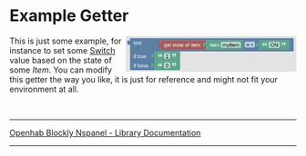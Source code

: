 # Example Getter

[<img src="img/blockLibrary_nspanel_helpers_exampleGetter.png" align="right" width="300">](img/blockLibrary_nspanel_helpers_exampleGetter.png)

This is just some example, for instance to set some [Switch](blockLibrary_nspanel_entities_switch.md) value based on the state of some *Item*. You can modify this getter the way you like, it is just for reference and might not fit your environment at all.

<br clear="right"/>

---

[Openhab Blockly Nspanel - Library Documentation](README.md)

---
